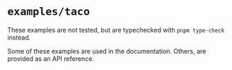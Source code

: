 # `examples/taco`

These examples are not tested, but are typechecked with `pnpm type-check`
instead.

Some of these examples are used in the documentation. Others, are provided as an
API reference.

